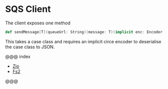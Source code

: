 # SQS Client

The client exposes one method
```scala
def sendMessage[T](queueUrl: String)(message: T)(implicit enc: Encoder[T]): F[SendMessageResponse]
```

This takes a case class and requires an implicit circe encoder to deserialise the case class to JSON.

@@@ index

* [Zio](zio.md)
* [Fs2](fs2.md)

@@@
